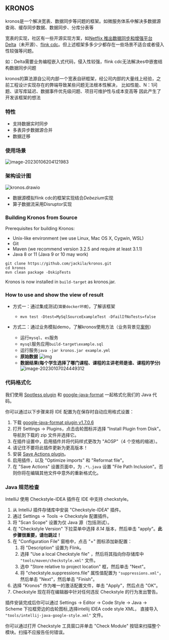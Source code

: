 ## KRONOS

kronos是一个解决宽表、数据同步等问题的框架。如微服务体系中解决多数据源查询、缓存同步数据、数据同步、分库分表等

宽表的实现，社区有一些开源实现方案，如[Netflix 推出数据同步和增强平台 Delta](https://blog.51cto.com/u_15471709/4868156)（未开源）、[flink cdc](https://github.com/ververica/flink-cdc-connectors)。但上述框架多多少少都存在一些场景不适合或者侵入性较强等问题。

如：Delta需要业务编程嵌入式代码，侵入性较强，flink cdc无法解决es中嵌套结构数据同步问题

kronos的算法源自公司内部一个宽表自研框架，经公司内部的大量线上经验，之前工程设计实现存在的弊端导致某些问题无法根本性解决，
比如性能、N：1问题、读写库延迟、数据事件优先级问题、项目可维护性与成本变高等
因此产生了开发该框架的想法

### 特性
* 支持数据实时同步
* 多表异步数据源合并
* 数据迁移
### 使用场景

![image-20230106204121983](https://tva1.sinaimg.cn/large/008vxvgGly1h9u7ppgvh0j30zj0d8go2.jpg)

### 架构设计图

![kronos.drawio](https://tva1.sinaimg.cn/large/008vxvgGly1h9kr9y4n7mj30u60htjsh.jpg)

* 数据源模拟flink cdc的框架实现结合*Debezium*实现
* 算子数据流采用Disruptor实现

###  Building Kronos from Source

Prerequisites for building Kronos:

* Unix-like environment (we use Linux, Mac OS X, Cygwin, WSL)
* Git
* Maven (we recommend version 3.2.5 and require at least 3.1.1)
* Java 8 or 11 (Java 9 or 10 may work)

```
git clone https://github.com/jackila/kronos.git
cd kronos
mvn clean package -DskipTests
```

Kronos is now installed in `build-target` as kronos.jar.

### How to use and show the view of result

* 方式一：通过集成测试(`需要docker环境`)，了解该框架

	 * `mvn test -Dtest=MySqlSourceExampleTest -DfailIfNoTests=false`

* 方式二：通过业务模拟demo，了解kronos使用方法（业务背景见[案例](https://github.com/jackila/kronos/blob/master/%E6%A1%88%E4%BE%8B.md)）
  * 运行`mysql`、`es`服务
  * `mysql`服务应用`build-target\example.sql`
  * 运行服务`java -jar kronos.jar example.yml`
  * **原始数据**
    ![img](https://tva1.sinaimg.cn/large/008vxvgGly1h9ui8yd3h1j315c0u0diu.jpg)
  * **数据结果(每个学生选择了哪门课程、课程的主讲老师是谁、课程的学分)**
    ![image-20230107024449312](https://tva1.sinaimg.cn/large/008vxvgGly1h9ui7w1zacj311q0n5wha.jpg)


### 代码格式化

我们使用 [Spotless plugin](https://github.com/diffplug/spotless/tree/main/plugin-maven) 和 [google-java-format](https://github.com/google/google-java-format) 一起格式化我们的 Java 代码。

你可以通过以下步骤来将 IDE 配置为在保存时自动应用格式设置：

1. 下载 [google-java-format plugin v1.7.0.6](https://plugins.jetbrains.com/plugin/8527-google-java-format/versions/stable/115957)
2. 打开 Settings → Plugins，点击齿轮图标并选择 "Install Plugin from Disk"。导航到下载的 zip 文件并选择它。
3. 在插件设置中，启用插件并将代码样式更改为 "AOSP"（4 个空格的缩进）。
4. 请记住不要将此插件更新为更高版本！
5. 安装 [Save Actions plugin](https://plugins.jetbrains.com/plugin/7642-save-actions)。
6. 启用插件，以及 "Optimize imports" 和 "Reformat file"。
7. 在 "Save Actions" 设置页面中，为 `.*\.java` 设置 "File Path Inclusion"。否则你将在编辑其他文件中意外的重新格式化。


### Java 规范检查

IntelliJ 使用 Checkstyle-IDEA 插件在 IDE 中支持 checkstyle。

1. 从 IntelliJ 插件存储库中安装 "Checkstyle-IDEA" 插件。
2. 通过 Settings → Tools → Checkstyle 配置插件。
3. 将 "Scan Scope" 设置为仅 Java 源（包括测试）。
4. 在 "Checkstyle Version" 下拉菜单中选择 _8.14_ 版本，然后单击 "apply"。**此步骤很重要，请勿跳过！**
5. 在 "Configuration File" 窗格中，点击 "+" 图标添加新配置：
    1. 将 "Description" 设置为 Flink。
    2. 选择 "Use a local Checkstyle file" ，然后将其指向你存储库中 `"tools/maven/checkstyle.xml"` 文件。
    3. 选中 "Store relative to project location" 框，然后单击 "Next"。
    4. 将 "checkstyle.suppressions.file" 属性值配置为 `"suppressions.xml"`，然后单击 "Next"，然后单击 "Finish"。
6. 选择 "Kronos" 作为唯一的激活配置文件，单击 "Apply"，然后点击 "OK"。
7. Checkstyle 现在将在编辑器中针对任何违反 Checkstyle 的行为发出警告。

插件安装完成后你可以通过 Settings → Editor → Code Style → Java → Scheme 下拉框旁边的齿轮图标,选择intellij IDEA code style XML， 直接导入 `"tools/intellij-java-google-style.xml"` 文件。

你可以通过打开 Checkstyle 工具窗口并单击 "Check Module" 按钮来扫描整个模块。扫描不应报告任何错误。
